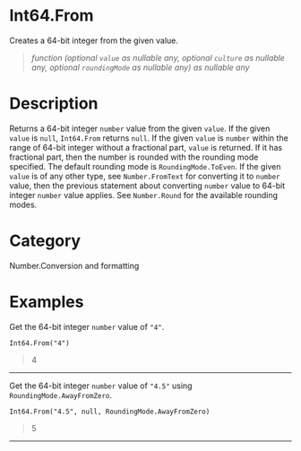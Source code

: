 ﻿# Int64.From
Creates a 64-bit integer from the given value.
> _function (optional <code>value</code> as nullable any, optional <code>culture</code> as nullable any, optional <code>roundingMode</code> as nullable any) as nullable any_
# Description 
Returns a 64-bit integer <code>number</code> value from the given <code>value</code>. If the given <code>value</code> is <code>null</code>, <code>Int64.From</code> returns <code>null</code>.  If the given <code>value</code> is <code>number</code> within the range of 64-bit integer without a fractional part, <code>value</code> is returned. If it has fractional part, then the number is rounded with the rounding mode specified. The default rounding mode is <code>RoundingMode.ToEven</code>. If the given <code>value</code> is of any other type, see <code>Number.FromText</code> for converting it to <code>number</code> value, then the previous statement about converting <code>number</code> value to 64-bit integer <code>number</code> value applies. See <code>Number.Round</code> for the available rounding modes.

# Category 
Number.Conversion and formatting
# Examples 
Get the 64-bit integer <code>number</code> value of <code>"4"</code>.
```
Int64.From("4")
```
> 4
***
Get the 64-bit integer <code>number</code> value of <code>"4.5"</code> using <code>RoundingMode.AwayFromZero</code>.
```
Int64.From("4.5", null, RoundingMode.AwayFromZero)
```
> 5
***
